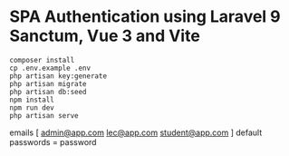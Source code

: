 # SPA Authentication using Laravel 9 Sanctum, Vue 3 and Vite

```
composer install
cp .env.example .env
php artisan key:generate
php artisan migrate
php artisan db:seed
npm install
npm run dev
php artisan serve
```
emails 
[
  admin@app.com
  lec@app.com
  student@app.com
]
default passwords = password
